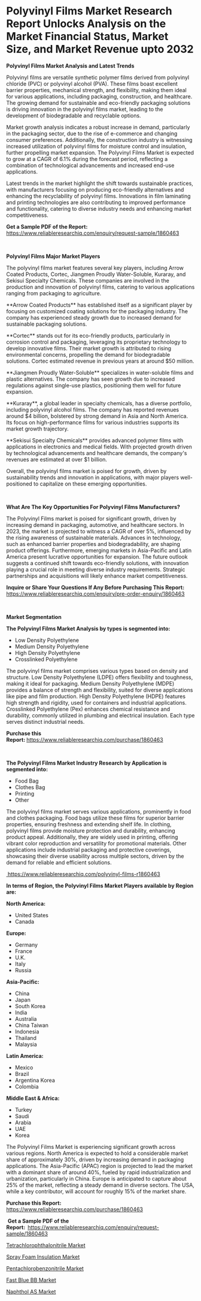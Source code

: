 <p><h1>Polyvinyl Films Market Research Report Unlocks Analysis on the Market Financial Status, Market Size, and Market Revenue upto 2032</h1></p><p><strong>Polyvinyl Films Market Analysis and Latest Trends</strong></p>
<p><p>Polyvinyl films are versatile synthetic polymer films derived from polyvinyl chloride (PVC) or polyvinyl alcohol (PVA). These films boast excellent barrier properties, mechanical strength, and flexibility, making them ideal for various applications, including packaging, construction, and healthcare. The growing demand for sustainable and eco-friendly packaging solutions is driving innovation in the polyvinyl films market, leading to the development of biodegradable and recyclable options.</p><p>Market growth analysis indicates a robust increase in demand, particularly in the packaging sector, due to the rise of e-commerce and changing consumer preferences. Additionally, the construction industry is witnessing increased utilization of polyvinyl films for moisture control and insulation, further propelling market expansion. The Polyvinyl Films Market is expected to grow at a CAGR of 6.1% during the forecast period, reflecting a combination of technological advancements and increased end-use applications.</p><p>Latest trends in the market highlight the shift towards sustainable practices, with manufacturers focusing on producing eco-friendly alternatives and enhancing the recyclability of polyvinyl films. Innovations in film laminating and printing technologies are also contributing to improved performance and functionality, catering to diverse industry needs and enhancing market competitiveness.</p></p>
<p><strong>Get a Sample PDF of the Report:&nbsp;</strong> <a href="https://www.reliableresearchiq.com/enquiry/request-sample/1860463?utm_campaign=2249&utm_medium=2&utm_source=Github&utm_content=ia&utm_term=30012025&utm_id=polyvinyl-films">https://www.reliableresearchiq.com/enquiry/request-sample/1860463</a></p>
<p>&nbsp;</p>
<p><strong>Polyvinyl Films Major Market Players</strong></p>
<p><p>The polyvinyl films market features several key players, including Arrow Coated Products, Cortec, Jiangmen Proudly Water-Soluble, Kuraray, and Sekisui Specialty Chemicals. These companies are involved in the production and innovation of polyvinyl films, catering to various applications ranging from packaging to agriculture.</p><p>**Arrow Coated Products** has established itself as a significant player by focusing on customized coating solutions for the packaging industry. The company has experienced steady growth due to increased demand for sustainable packaging solutions. </p><p>**Cortec** stands out for its eco-friendly products, particularly in corrosion control and packaging, leveraging its proprietary technology to develop innovative films. Their market growth is attributed to rising environmental concerns, propelling the demand for biodegradable solutions. Cortec estimated revenue in previous years at around $50 million.</p><p>**Jiangmen Proudly Water-Soluble** specializes in water-soluble films and plastic alternatives. The company has seen growth due to increased regulations against single-use plastics, positioning them well for future expansion. </p><p>**Kuraray**, a global leader in specialty chemicals, has a diverse portfolio, including polyvinyl alcohol films. The company has reported revenues around $4 billion, bolstered by strong demand in Asia and North America. Its focus on high-performance films for various industries supports its market growth trajectory.</p><p>**Sekisui Specialty Chemicals** provides advanced polymer films with applications in electronics and medical fields. With projected growth driven by technological advancements and healthcare demands, the company's revenues are estimated at over $1 billion.</p><p>Overall, the polyvinyl films market is poised for growth, driven by sustainability trends and innovation in applications, with major players well-positioned to capitalize on these emerging opportunities.</p></p>
<p>&nbsp;</p>
<p><strong>What Are The Key Opportunities For Polyvinyl Films Manufacturers?</strong></p>
<p><p>The Polyvinyl Films market is poised for significant growth, driven by increasing demand in packaging, automotive, and healthcare sectors. In 2023, the market is projected to witness a CAGR of over 5%, influenced by the rising awareness of sustainable materials. Advances in technology, such as enhanced barrier properties and biodegradability, are shaping product offerings. Furthermore, emerging markets in Asia-Pacific and Latin America present lucrative opportunities for expansion. The future outlook suggests a continued shift towards eco-friendly solutions, with innovation playing a crucial role in meeting diverse industry requirements. Strategic partnerships and acquisitions will likely enhance market competitiveness.</p></p>
<p><strong>Inquire or Share Your Questions If Any Before Purchasing This Report:</strong> <a href="https://www.reliableresearchiq.com/enquiry/pre-order-enquiry/1860463?utm_campaign=2249&utm_medium=2&utm_source=Github&utm_content=ia&utm_term=30012025&utm_id=polyvinyl-films">https://www.reliableresearchiq.com/enquiry/pre-order-enquiry/1860463</a></p>
<p>&nbsp;</p>
<p><strong>Market Segmentation</strong></p>
<p><strong>The Polyvinyl Films Market Analysis by types is segmented into:</strong></p>
<p><ul><li>Low Density Polyethylene</li><li>Medium Density Polyethylene</li><li>High Density Polyethylene</li><li>Crosslinked Polyethylene</li></ul></p>
<p><p>The polyvinyl films market comprises various types based on density and structure. Low Density Polyethylene (LDPE) offers flexibility and toughness, making it ideal for packaging. Medium Density Polyethylene (MDPE) provides a balance of strength and flexibility, suited for diverse applications like pipe and film production. High Density Polyethylene (HDPE) features high strength and rigidity, used for containers and industrial applications. Crosslinked Polyethylene (Pex) enhances chemical resistance and durability, commonly utilized in plumbing and electrical insulation. Each type serves distinct industrial needs.</p></p>
<p><strong>Purchase this Report:&nbsp;</strong><a href="https://www.reliableresearchiq.com/purchase/1860463?utm_campaign=2249&utm_medium=2&utm_source=Github&utm_content=ia&utm_term=30012025&utm_id=polyvinyl-films">https://www.reliableresearchiq.com/purchase/1860463</a></p>
<p>&nbsp;</p>
<p><strong>The Polyvinyl Films Market Industry Research by Application is segmented into:</strong></p>
<p><ul><li>Food Bag</li><li>Clothes Bag</li><li>Printing</li><li>Other</li></ul></p>
<p><p>The polyvinyl films market serves various applications, prominently in food and clothes packaging. Food bags utilize these films for superior barrier properties, ensuring freshness and extending shelf life. In clothing, polyvinyl films provide moisture protection and durability, enhancing product appeal. Additionally, they are widely used in printing, offering vibrant color reproduction and versatility for promotional materials. Other applications include industrial packaging and protective coverings, showcasing their diverse usability across multiple sectors, driven by the demand for reliable and efficient solutions.</p></p>
<p><a href="https://www.reliableresearchiq.com/polyvinyl-films-r1860463?utm_campaign=2249&utm_medium=2&utm_source=Github&utm_content=ia&utm_term=30012025&utm_id=polyvinyl-films">&nbsp;https://www.reliableresearchiq.com/polyvinyl-films-r1860463</a></p>
<p><strong>In terms of Region, the Polyvinyl Films Market Players available by Region are:</strong></p>
<p>
    <p> <strong> North America: </strong>
        <ul>
            <li>United States</li>
            <li>Canada</li>
        </ul>
        </p> 
    <p> <strong> Europe: </strong>
        <ul>
            <li>Germany</li>
            <li>France</li>
            <li>U.K.</li>
            <li>Italy</li>
            <li>Russia</li>
        </ul>
        </p> 
    <p> <strong> Asia-Pacific: </strong>
        <ul>
            <li>China</li>
            <li>Japan</li>
            <li>South Korea</li>
            <li>India</li>
            <li>Australia</li>
            <li>China Taiwan</li>
            <li>Indonesia</li>
            <li>Thailand</li>
            <li>Malaysia</li>
        </ul>
        </p> 
    <p> <strong> Latin America: </strong>
        <ul>
            <li>Mexico</li>
            <li>Brazil</li>
            <li>Argentina Korea</li>
            <li>Colombia</li>
        </ul>
        </p> 
    <p> <strong> Middle East & Africa: </strong>
        <ul>
            <li>Turkey</li>
            <li>Saudi</li>
            <li>Arabia</li>
            <li>UAE</li>
            <li>Korea</li>
        </ul>
    </p>
    </p>
<p><p>The Polyvinyl Films Market is experiencing significant growth across various regions. North America is expected to hold a considerable market share of approximately 30%, driven by increasing demand in packaging applications. The Asia-Pacific (APAC) region is projected to lead the market with a dominant share of around 40%, fueled by rapid industrialization and urbanization, particularly in China. Europe is anticipated to capture about 25% of the market, reflecting a steady demand in diverse sectors. The USA, while a key contributor, will account for roughly 15% of the market share.</p></p>
<p><strong>Purchase this Report: </strong><a href="https://www.reliableresearchiq.com/purchase/1860463?utm_campaign=2249&utm_medium=2&utm_source=Github&utm_content=ia&utm_term=30012025&utm_id=polyvinyl-films">https://www.reliableresearchiq.com/purchase/1860463</a></p>
<p>&nbsp;<strong>Get a Sample PDF of the Report:&nbsp;&nbsp;</strong><a href="https://www.reliableresearchiq.com/enquiry/request-sample/1860463?utm_campaign=2249&utm_medium=2&utm_source=Github&utm_content=ia&utm_term=30012025&utm_id=polyvinyl-films">https://www.reliableresearchiq.com/enquiry/request-sample/1860463</a></p>
<p><strong></strong></p>
<p><p><a href="https://github.com/aiexisaliwan/Market-Research-Report-List-1/blob/main/tetrachlorophthalonitrile-market.md?utm_campaign=2249&utm_medium=2&utm_source=Github&utm_content=ia&utm_term=30012025&utm_id=polyvinyl-films">Tetrachlorophthalonitrile Market</a></p><p><a href="https://github.com/xalatieusope/Market-Research-Report-List-1/blob/main/spray-foam-insulation-market.md?utm_campaign=2249&utm_medium=2&utm_source=Github&utm_content=ia&utm_term=30012025&utm_id=polyvinyl-films">Spray Foam Insulation Market</a></p><p><a href="https://github.com/vjorelaclliv/Market-Research-Report-List-1/blob/main/pentachlorobenzonitrile-market.md?utm_campaign=2249&utm_medium=2&utm_source=Github&utm_content=ia&utm_term=30012025&utm_id=polyvinyl-films">Pentachlorobenzonitrile Market</a></p><p><a href="https://github.com/xtysizov/Market-Research-Report-List-1/blob/main/fast-blue-bb-market.md?utm_campaign=2249&utm_medium=2&utm_source=Github&utm_content=ia&utm_term=30012025&utm_id=polyvinyl-films">Fast Blue BB Market</a></p><p><a href="https://github.com/djembashote/Market-Research-Report-List-1/blob/main/naphthol-as-market.md?utm_campaign=2249&utm_medium=2&utm_source=Github&utm_content=ia&utm_term=30012025&utm_id=polyvinyl-films">Naphthol AS Market</a></p></p>